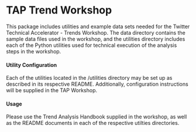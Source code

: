 TAP Trend Workshop
==================

This package includes utilities and example data sets needed for the Twitter Technical Accelerator - Trends Workshop. The data directory contains the sample data files used in the workshop, and the utilities directory includes each of the Python utilities used for technical execution of the analysis steps in the workshop.

#### Utility Configuration

Each of the utilities located in the /utilities directory may be set up as described in its respective README. Additionally, configuration instructions will be supplied in the TAP Workshop.

#### Usage

Please use the Trend Analysis Handbook supplied in the workshop, as well as the README documents in each of the respective utilties directories.
